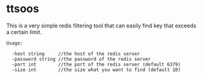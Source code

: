 # ttsoos
This is a very simple redis filtering tool that can easily find key that exceeds a certain limit.

```
Usage:

  -host string     //the host of the redis server
  -password string //the password of the redis server
  -port int        //the port of the redis server (default 6379)
  -size int        //the size what you want to find (default 10)
 
```
